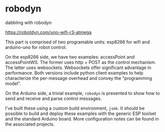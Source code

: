 # robodyn
dabbling with robodyn

https://robotdyn.com/uno-wifi-r3-atmega

This part is comprised of two programable units: esp8266 for wifi and arduino-uno for robot control.

On the esp8266 side, we have two examples: accessPoint and accessPointWS. The former uses
http + POST as the control mechanism.  The latter uses websockets.  Websockets offer significant
advantage in performance.  Both versions include python client examples to help characterize the 
per-message overhead and convey the "programming model".

On the Arduino side, a trivial example, `robodyn` is presented to show how to send and receive and
parse control messages.

I've built these using a custom build environment, `jsmk`.  It should be possible to build
and deploy these examples with the generic ESP toolset and the standard Arduino board.
More configuration notes can be found in the associated projects.
